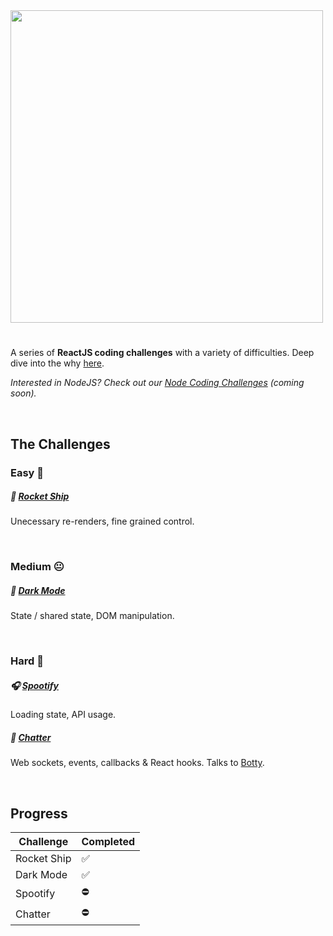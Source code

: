 <img src="https://puu.sh/HyrmV/95c458d9d9.png" width=500 />

#

A series of **ReactJS coding challenges** with a variety of difficulties. Deep dive into the why [here](https://dev.to/alexgurr/react-coding-challenges-for-interviews-beginners-1hlk).

_Interested in NodeJS? Check out our [Node Coding Challenges](https://github.com/alexgurr/node-coding-challenges) (coming soon)._

&nbsp;

## The Challenges

### Easy 🙂

##### 🚀 [Rocket Ship](https://github.com/alexgurr/react-coding-challenges/tree/master/rocket-ship)

Unecessary re-renders, fine grained control.

&nbsp;

### Medium 😐

##### 🌙 [Dark Mode](https://github.com/alexgurr/react-coding-challenges/tree/master/dark-mode)

State / shared state, DOM manipulation.

&nbsp;

### Hard 😬

##### 🎧 [Spootify](https://github.com/alexgurr/react-coding-challenges/tree/master/spootify)

Loading state, API usage.

##### 🤖 [Chatter](https://github.com/alexgurr/react-coding-challenges/tree/master/chatter)

Web sockets, events, callbacks & React hooks. Talks to [Botty](https://github.com/alexgurr/botty).

&nbsp;

## Progress

| Challenge   | Completed |
| ----------- | --------- |
| Rocket Ship | ✅        |
| Dark Mode   | ✅        |
| Spootify    | ⛔️       |
| Chatter     | ⛔️       |

